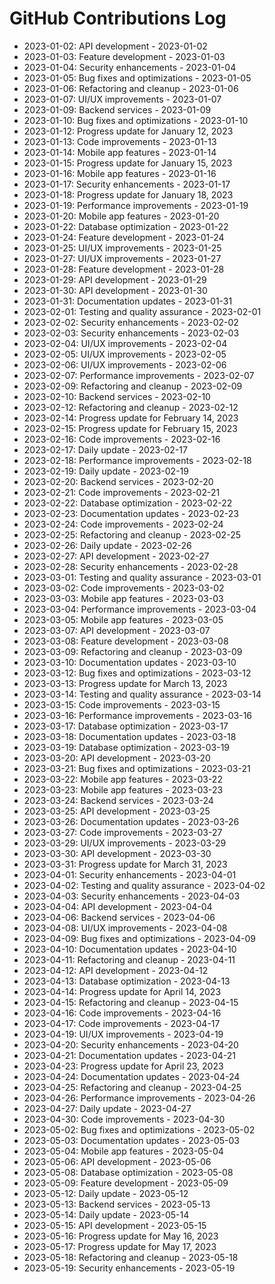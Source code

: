 # GitHub Contributions Log

- 2023-01-02: API development - 2023-01-02
- 2023-01-03: Feature development - 2023-01-03
- 2023-01-04: Security enhancements - 2023-01-04
- 2023-01-05: Bug fixes and optimizations - 2023-01-05
- 2023-01-06: Refactoring and cleanup - 2023-01-06
- 2023-01-07: UI/UX improvements - 2023-01-07
- 2023-01-09: Backend services - 2023-01-09
- 2023-01-10: Bug fixes and optimizations - 2023-01-10
- 2023-01-12: Progress update for January 12, 2023
- 2023-01-13: Code improvements - 2023-01-13
- 2023-01-14: Mobile app features - 2023-01-14
- 2023-01-15: Progress update for January 15, 2023
- 2023-01-16: Mobile app features - 2023-01-16
- 2023-01-17: Security enhancements - 2023-01-17
- 2023-01-18: Progress update for January 18, 2023
- 2023-01-19: Performance improvements - 2023-01-19
- 2023-01-20: Mobile app features - 2023-01-20
- 2023-01-22: Database optimization - 2023-01-22
- 2023-01-24: Feature development - 2023-01-24
- 2023-01-25: UI/UX improvements - 2023-01-25
- 2023-01-27: UI/UX improvements - 2023-01-27
- 2023-01-28: Feature development - 2023-01-28
- 2023-01-29: API development - 2023-01-29
- 2023-01-30: API development - 2023-01-30
- 2023-01-31: Documentation updates - 2023-01-31
- 2023-02-01: Testing and quality assurance - 2023-02-01
- 2023-02-02: Security enhancements - 2023-02-02
- 2023-02-03: Security enhancements - 2023-02-03
- 2023-02-04: UI/UX improvements - 2023-02-04
- 2023-02-05: UI/UX improvements - 2023-02-05
- 2023-02-06: UI/UX improvements - 2023-02-06
- 2023-02-07: Performance improvements - 2023-02-07
- 2023-02-09: Refactoring and cleanup - 2023-02-09
- 2023-02-10: Backend services - 2023-02-10
- 2023-02-12: Refactoring and cleanup - 2023-02-12
- 2023-02-14: Progress update for February 14, 2023
- 2023-02-15: Progress update for February 15, 2023
- 2023-02-16: Code improvements - 2023-02-16
- 2023-02-17: Daily update - 2023-02-17
- 2023-02-18: Performance improvements - 2023-02-18
- 2023-02-19: Daily update - 2023-02-19
- 2023-02-20: Backend services - 2023-02-20
- 2023-02-21: Code improvements - 2023-02-21
- 2023-02-22: Database optimization - 2023-02-22
- 2023-02-23: Documentation updates - 2023-02-23
- 2023-02-24: Code improvements - 2023-02-24
- 2023-02-25: Refactoring and cleanup - 2023-02-25
- 2023-02-26: Daily update - 2023-02-26
- 2023-02-27: API development - 2023-02-27
- 2023-02-28: Security enhancements - 2023-02-28
- 2023-03-01: Testing and quality assurance - 2023-03-01
- 2023-03-02: Code improvements - 2023-03-02
- 2023-03-03: Mobile app features - 2023-03-03
- 2023-03-04: Performance improvements - 2023-03-04
- 2023-03-05: Mobile app features - 2023-03-05
- 2023-03-07: API development - 2023-03-07
- 2023-03-08: Feature development - 2023-03-08
- 2023-03-09: Refactoring and cleanup - 2023-03-09
- 2023-03-10: Documentation updates - 2023-03-10
- 2023-03-12: Bug fixes and optimizations - 2023-03-12
- 2023-03-13: Progress update for March 13, 2023
- 2023-03-14: Testing and quality assurance - 2023-03-14
- 2023-03-15: Code improvements - 2023-03-15
- 2023-03-16: Performance improvements - 2023-03-16
- 2023-03-17: Database optimization - 2023-03-17
- 2023-03-18: Documentation updates - 2023-03-18
- 2023-03-19: Database optimization - 2023-03-19
- 2023-03-20: API development - 2023-03-20
- 2023-03-21: Bug fixes and optimizations - 2023-03-21
- 2023-03-22: Mobile app features - 2023-03-22
- 2023-03-23: Mobile app features - 2023-03-23
- 2023-03-24: Backend services - 2023-03-24
- 2023-03-25: API development - 2023-03-25
- 2023-03-26: Documentation updates - 2023-03-26
- 2023-03-27: Code improvements - 2023-03-27
- 2023-03-29: UI/UX improvements - 2023-03-29
- 2023-03-30: API development - 2023-03-30
- 2023-03-31: Progress update for March 31, 2023
- 2023-04-01: Security enhancements - 2023-04-01
- 2023-04-02: Testing and quality assurance - 2023-04-02
- 2023-04-03: Security enhancements - 2023-04-03
- 2023-04-04: API development - 2023-04-04
- 2023-04-06: Backend services - 2023-04-06
- 2023-04-08: UI/UX improvements - 2023-04-08
- 2023-04-09: Bug fixes and optimizations - 2023-04-09
- 2023-04-10: Documentation updates - 2023-04-10
- 2023-04-11: Refactoring and cleanup - 2023-04-11
- 2023-04-12: API development - 2023-04-12
- 2023-04-13: Database optimization - 2023-04-13
- 2023-04-14: Progress update for April 14, 2023
- 2023-04-15: Refactoring and cleanup - 2023-04-15
- 2023-04-16: Code improvements - 2023-04-16
- 2023-04-17: Code improvements - 2023-04-17
- 2023-04-19: UI/UX improvements - 2023-04-19
- 2023-04-20: Security enhancements - 2023-04-20
- 2023-04-21: Documentation updates - 2023-04-21
- 2023-04-23: Progress update for April 23, 2023
- 2023-04-24: Documentation updates - 2023-04-24
- 2023-04-25: Refactoring and cleanup - 2023-04-25
- 2023-04-26: Performance improvements - 2023-04-26
- 2023-04-27: Daily update - 2023-04-27
- 2023-04-30: Code improvements - 2023-04-30
- 2023-05-02: Bug fixes and optimizations - 2023-05-02
- 2023-05-03: Documentation updates - 2023-05-03
- 2023-05-04: Mobile app features - 2023-05-04
- 2023-05-06: API development - 2023-05-06
- 2023-05-08: Database optimization - 2023-05-08
- 2023-05-09: Feature development - 2023-05-09
- 2023-05-12: Daily update - 2023-05-12
- 2023-05-13: Backend services - 2023-05-13
- 2023-05-14: Daily update - 2023-05-14
- 2023-05-15: API development - 2023-05-15
- 2023-05-16: Progress update for May 16, 2023
- 2023-05-17: Progress update for May 17, 2023
- 2023-05-18: Refactoring and cleanup - 2023-05-18
- 2023-05-19: Security enhancements - 2023-05-19
